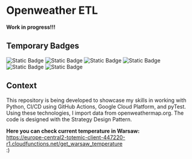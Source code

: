 # Openweather ETL
**Work in progress!!!**

## Temporary Badges
![Static Badge](https://img.shields.io/badge/Python-3.11-blue?logo=python)
![Static Badge](https://img.shields.io/badge/ETL-yellow)
![Static Badge](https://img.shields.io/badge/CI%2FCD-green)
![Static Badge](https://img.shields.io/badge/pyTest-blue?logo=pytest)
![Static Badge](https://img.shields.io/badge/GCP-yellow?logo=google%20cloud)
![Static Badge](https://img.shields.io/badge/GitHub_Actions-grey?logo=github%20actions)

## Context
This repository is being developed to showcase my skills in working with Python, CI/CD using GitHub Actions, Google Cloud Platform, and pyTest. Using these technologies, I import data from openweathermap.org. The code is designed with the Strategy Design Pattern.

**Here you can check current temperature in Warsaw:**<br>
https://europe-central2-totemic-client-447220-r1.cloudfunctions.net/get_warsaw_temperature <br>
:)
